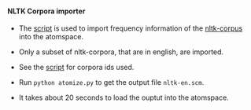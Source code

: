 #### NLTK Corpora importer

* The [script](import.py) is used to import frequency information of the
[nltk-corpus](http://www.nltk.org/nltk_data/) into the atomspace.

* Only a subset of nltk-corpora, that are in english, are imported.

* See the [script](import.py) for corpora ids used.

* Run `python atomize.py` to get the output file `nltk-en.scm`.

* It takes about 20 seconds to load the ouptut into the atomspace.
